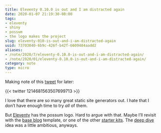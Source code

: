 ```yaml
---
title: Eleventy 0.10.0 is out and I am distracted again
date: 2020-01-07 21:19:30-08:00
tags:
- eleventy
- shiny
- possum
- the logo makes the project
slug: eleventy-010-is-out-and-i-am-distracted-again
uuid: 73703040-6b9c-426f-b42f-6609484aadd2
aliases:
- /note/2020/7/eleventy-0.10.0-is-out-and-i-am-distracted-again/
- /note/2020/01/eleventy-0.10.0-is-out-and-i-am-distracted-again/
category: note
type: micro
---
```

Making note of this
[tweet](https://twitter.com/eleven_ty/status/1214681563507699713) for
later:

{{< twitter 1214681563507699713 >}}

I love that there are so many great static site generators out. I hate
that I don’t have enough time to try *all* of them.

But [Eleventy](https://11ty.dev) has the possum logo. Hard to argue with
that. Maybe I’ll revisit with the [base
blog](https://github.com/11ty/eleventy-base-blog) template, or one of
the other [starter kits](https://www.11ty.dev/docs/starter/). The [deep
dive](/post/2019/04/eleventy) idea was a little ambitious, anyways.